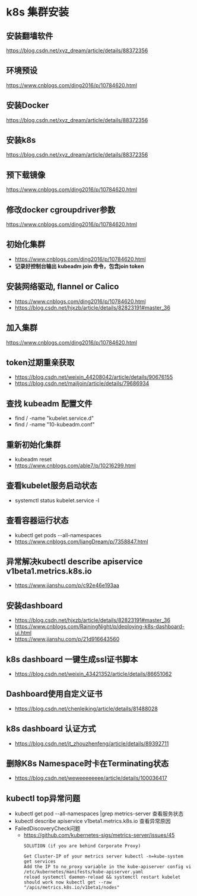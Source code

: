 # k8s 集群安装

## 安装翻墙软件
https://blog.csdn.net/xyz_dream/article/details/88372356

## 环境预设
https://www.cnblogs.com/ding2016/p/10784620.html

## 安装Docker
https://blog.csdn.net/xyz_dream/article/details/88372356

## 安装k8s
https://blog.csdn.net/xyz_dream/article/details/88372356

## 预下载镜像
https://www.cnblogs.com/ding2016/p/10784620.html

## 修改docker cgroupdriver参数
https://www.cnblogs.com/ding2016/p/10784620.html

## 初始化集群
* https://www.cnblogs.com/ding2016/p/10784620.html
* **记录好控制台输出 kubeadm join 命令，包含join token**

## 安装网络驱动, flannel or Calico
* https://www.cnblogs.com/ding2016/p/10784620.html
* https://blog.csdn.net/hjxzb/article/details/82823191#master_36

## 加入集群
https://www.cnblogs.com/ding2016/p/10784620.html

## token过期重亲获取
* https://blog.csdn.net/weixin_44208042/article/details/90676155
* https://blog.csdn.net/mailjoin/article/details/79686934

## 查找 kubeadm 配置文件
* find / -name "kubelet.service.d"
* find / -name "10-kubeadm.conf"

## 重新初始化集群
* kubeadm reset
* https://www.cnblogs.com/able7/p/10216299.html

## 查看kubelet服务启动状态
* systemctl status kubelet.service -l

## 查看容器运行状态
* kubectl get pods --all-namespaces
* https://www.cnblogs.com/liangDream/p/7358847.html

## 异常解决kubectl describe apiservice v1beta1.metrics.k8s.io
* https://www.jianshu.com/p/c92e46e193aa

## 安装dashboard
* https://blog.csdn.net/hjxzb/article/details/82823191#master_36
* https://www.cnblogs.com/RainingNight/p/deploying-k8s-dashboard-ui.html
* https://www.jianshu.com/p/21d916643560

## k8s dashboard 一键生成ssl证书脚本
* https://blog.csdn.net/weixin_43421352/article/details/86651062

## Dashboard使用自定义证书
* https://blog.csdn.net/chenleiking/article/details/81488028

## k8s dashboard 认证方式
* https://blog.csdn.net/it_zhouzhenfeng/article/details/89392711

## 删除K8s Namespace时卡在Terminating状态
* https://blog.csdn.net/weweeeeeeee/article/details/100036417

## kubectl top异常问题
* kubectl get pod --all-namespaces |grep metrics-server 查看服务状态
* kubectl describe apiservice v1beta1.metrics.k8s.io 查看异常原因
* FailedDiscoveryCheck问题
  * https://github.com/kubernetes-sigs/metrics-server/issues/45
    ```
    SOLUTION (if you are behind Corporate Proxy)

    Get Cluster-IP of your metrics server kubectl -n=kube-system get services
    Add the IP to no_proxy variable in the kube-apiserver config vi /etc/kubernetes/manifests/kube-apiserver.yaml
    reload systemctl daemon-reload && systemctl restart kubelet
    should work now kubectl get --raw "/apis/metrics.k8s.io/v1beta1/nodes"
    ```
